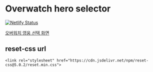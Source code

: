 # Overwatch hero selector

[![Netlify Status](https://api.netlify.com/api/v1/badges/930b35a3-4931-4bdb-b22a-6953041b230e/deploy-status)](https://app.netlify.com/sites/ch-overwatch-hero-selector/deploys)

[오버워치 영웅 선택 화면](https://ch-overwatch-hero-selector.netlify.app)

## reset-css url

```url
<link rel="stylesheet" href="https://cdn.jsdelivr.net/npm/reset-css@5.0.2/reset.min.css">
```

